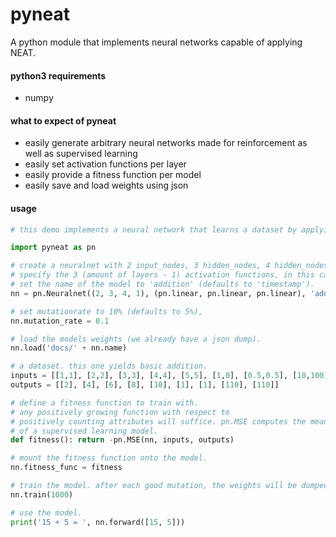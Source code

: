 # pyneat

A python module that implements neural networks capable of applying NEAT.

#### python3 requirements
- numpy

#### what to expect of pyneat
- easily generate arbitrary neural networks made for reinforcement as well as supervised learning
- easily set activation functions per layer
- easily provide a fitness function per model
- easily save and load weights using json

#### usage
```python
# this demo implements a neural network that learns a dataset by applying NEAT.

import pyneat as pn

# create a neuralnet with 2 input_nodes, 3 hidden_nodes, 4 hidden_nodes and 1 output_node.
# specify the 3 (amount of layers - 1) activation functions, in this case all linear.
# set the name of the model to 'addition' (defaults to 'timestamp').
nn = pn.Neuralnet((2, 3, 4, 1), (pn.linear, pn.linear, pn.linear), 'addition')

# set mutationrate to 10% (defaults to 5%),
nn.mutation_rate = 0.1

# load the models weights (we already have a json dump).
nn.load('docs/' + nn.name)

# a dataset. this one yields basic addition.
inputs = [[1,1], [2,2], [3,3], [4,4], [5,5], [1,0], [0.5,0.5], [10,100], [100,10]]
outputs = [[2], [4], [6], [8], [10], [1], [1], [110], [110]]

# define a fitness function to train with.
# any positively growing function with respect to
# positively counting attributes will suffice. pn.MSE computes the mean squared error
# of a supervised learning model.
def fitness(): return -pn.MSE(nn, inputs, outputs)

# mount the fitness function onto the model.
nn.fitness_func = fitness

# train the model. after each good mutation, the weights will be dumped into its json).
nn.train(1000)

# use the model.
print('15 + 5 = ', nn.forward([15, 5]))
```
